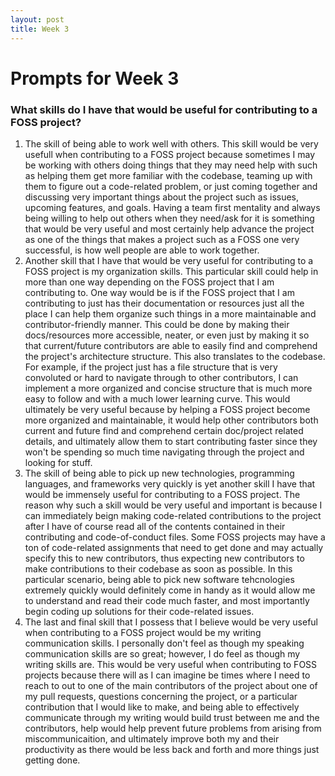 ```yaml
---
layout: post
title: Week 3
---
```



# Prompts for Week 3

### What skills do I have that would be useful for contributing to a FOSS project?
1. The skill of being able to work well with others. This skill would be very usefull when contributing to a FOSS project because sometimes I may be working with others doing things that they may need help with such as helping them get more familiar with the codebase, teaming up with them to figure out a code-related problem, or just coming together and discussing very important things about the project such as issues, upcoming features, and goals. Having a team first mentality and always being willing to help out others when they need/ask for it is something that would be very useful and most certainly help advance the project as one of the things that makes a project such as a FOSS one very successful, is how well people are able to work together.
2. Another skill that I have that would be very useful for contributing to a FOSS project is my organization skills. This particular skill could help in more than one way depending on the FOSS project that I am contributing to. One way would be is if the FOSS project that I am contributing to just has their documentation or resources just all the place I can help them organize such things in a more maintainable and contributor-friendly manner. This could be done by making their docs/resources more accessible, neater, or even just by making it so that current/future contributors are able to easily find and comprehend the project's architecture structure. This also translates to the codebase. For example, if the project just has a file structure that is very convoluted or hard to navigate through to other contributors, I can implement a more organized and concise structure that is much more easy to follow and with a much lower learning curve. This would ultimately be very useful because by helping a FOSS project become more organized and maintainable, it would help other contributors both current and future find and comprehend certain doc/project related details, and ultimately allow them to start contributing faster since they won't be spending so much time navigating through the project and looking for stuff.
3. The skill of being able to pick up new technologies, programming languages, and frameworks very quickly is yet another skill I have that would be immensely useful for contributing to a FOSS project. The reason why such a skill would be very useful and important is because I can immediately beign making code-related contributions to the project after I have of course read all of the contents contained in their contributing and code-of-conduct files. Some FOSS projects may have a ton of code-related assignments that need to get done and may actually specify this to new contributors, thus expecting new contributors to make contributions to their codebase as soon as possible. In this particular scenario, being able to pick new software tehcnologies extremely quickly would definitely come in handy as it would allow me to understand and read their code much faster, and most importantly begin coding up solutions for their code-related issues.
4. The last and final skill that I possess that I believe would be very useful when contributing to a FOSS project would be my writing communication skills. I personally don't feel as though my speaking communication skills are so great; however, I do feel as though my writing skills are. This would be very useful when contributing to FOSS projects because there will as I can imagine be times where I need to reach to out to one of the main contributors of the project about one of my pull requests, questions concerning the project, or a particular contribution that I would like to make, and being able to effectively communicate through my writing would build trust between me and the contributors, help would help prevent future problems from arising from miscommunicaition, and ultimately improve both my and their productivity as there would be less back and forth and more things just getting done.
